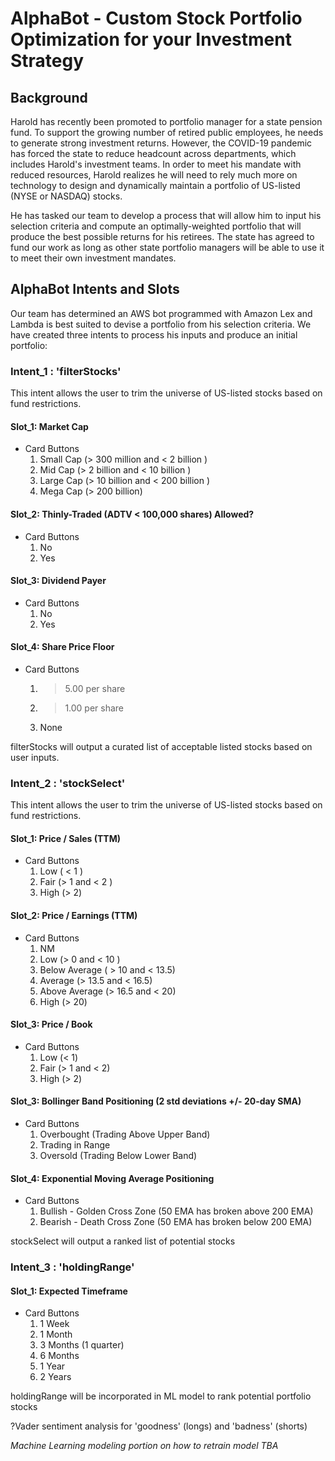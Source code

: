 # AlphaBot - Custom Stock Portfolio Optimization for your Investment Strategy

## Background

Harold has recently been promoted to portfolio manager for a state pension fund. To support the growing number of retired public employees, he needs to generate strong investment returns. However, the COVID-19 pandemic has forced the state to reduce headcount across departments, which includes Harold's investment teams. In order to meet his mandate with reduced resources, Harold realizes he will need to rely much more on technology to design and dynamically maintain a portfolio of US-listed (NYSE or NASDAQ) stocks. 

He has tasked our team to develop a process that will allow him to input his selection criteria and compute an optimally-weighted portfolio that will produce the best possible returns for his retirees. The state has agreed to fund our work as long as other state portfolio managers will be able to use it to meet their own investment mandates.

## AlphaBot Intents and Slots

Our team has determined an AWS bot programmed with Amazon Lex and Lambda is best suited to devise a portfolio from his selection criteria. We have created three intents to process his inputs and produce an initial portfolio:

### Intent_1 :  'filterStocks'
This intent allows the user to trim the universe of US-listed stocks based on fund restrictions. 

#### Slot_1:  Market Cap
* Card Buttons
    1. Small Cap (> 300 million and < 2 billion )
    2. Mid Cap (> 2 billion and < 10 billion )
    3. Large Cap (> 10 billion and < 200 billion )
    4. Mega Cap (> 200 billion)

#### Slot_2:  Thinly-Traded (ADTV < 100,000 shares) Allowed? 
* Card Buttons
    1. No
    2. Yes

#### Slot_3:  Dividend Payer
* Card Buttons
    1. No
    2. Yes
    
#### Slot_4:  Share Price Floor
* Card Buttons
    1. > 5.00 per share
    2. > 1.00 per share
    3. None

filterStocks will output a curated list of acceptable listed stocks based on user inputs.

### Intent_2 :  'stockSelect'
This intent allows the user to trim the universe of US-listed stocks based on fund restrictions. 

#### Slot_1:  Price / Sales (TTM)
* Card Buttons
    1. Low ( < 1 )
    2. Fair (> 1 and < 2 )
    3. High (> 2)
  
#### Slot_2:  Price / Earnings (TTM)
* Card Buttons
    1. NM
    2. Low (> 0 and < 10 )
    3. Below Average ( > 10 and < 13.5)
    4. Average (> 13.5 and < 16.5)
    5. Above Average (> 16.5 and < 20)
    6. High (> 20)
    
#### Slot_3: Price / Book
* Card Buttons
    1. Low (< 1)
    2. Fair (> 1 and < 2)
    3. High (> 2)
    
#### Slot_3:  Bollinger Band Positioning (2 std deviations +/- 20-day SMA)
* Card Buttons
    1. Overbought (Trading Above Upper Band)
    2. Trading in Range
    3. Oversold (Trading Below Lower Band)
    
#### Slot_4: Exponential Moving Average Positioning  
* Card Buttons
    1. Bullish - Golden Cross Zone (50 EMA has broken above 200 EMA)
    2. Bearish - Death Cross Zone (50 EMA has broken below 200 EMA)
    
stockSelect will output a ranked list of potential stocks

### Intent_3 :  'holdingRange'

#### Slot_1: Expected Timeframe
* Card Buttons
    1. 1 Week
    2. 1 Month
    3. 3 Months (1 quarter)
    4. 6 Months
    5. 1 Year
    6. 2 Years

holdingRange will be incorporated in ML model to rank potential portfolio stocks

?Vader sentiment analysis for 'goodness' (longs) and 'badness' (shorts)

*Machine Learning modeling portion on how to retrain model TBA*
